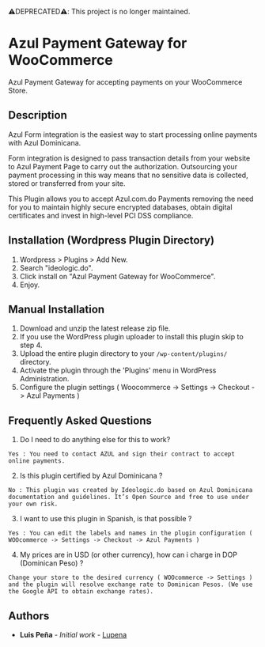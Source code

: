 ⚠️DEPRECATED⚠️: This project is no longer maintained.

# Azul Payment Gateway for WooCommerce
Azul Payment Gateway for accepting payments on your WooCommerce Store.

## Description

Azul Form integration is the easiest way to start processing online payments with Azul Dominicana.

Form integration is designed to pass transaction details from your website to Azul Payment Page to carry out the authorization. Outsourcing your payment processing in this way means that no sensitive data is collected, stored or transferred from your site.

This Plugin allows you to accept Azul.com.do Payments removing the need for you to maintain highly secure encrypted databases, obtain digital certificates and invest in high-level PCI DSS compliance.


## Installation (Wordpress Plugin Directory)

1. Wordpress > Plugins > Add New.
2. Search "ideologic.do".
3. Click install on "Azul Payment Gateway for WooCommerce".
4. Enjoy.

## Manual Installation

1. Download and unzip the latest release zip file.
2. If you use the WordPress plugin uploader to install this plugin skip to step 4.
3. Upload the entire plugin directory to your `/wp-content/plugins/` directory.
4. Activate the plugin through the 'Plugins' menu in WordPress Administration.
5. Configure the plugin settings ( Woocommerce -> Settings -> Checkout -> Azul Payments )

## Frequently Asked Questions

1) Do I need to do anything else for this to work?

```
Yes : You need to contact AZUL and sign their contract to accept online payments.
```

2) Is this plugin certified by Azul Dominicana ?

```
No : This plugin was created by Ideologic.do based on Azul Dominicana documentation and guidelines. It’s Open Source and free to use under your own risk.
```

3) I want to use this plugin in Spanish, is that possible ?

```
Yes : You can edit the labels and names in the plugin configuration ( WOOcommerce -> Settings -> Checkout -> Azul Payments )
```

4) My prices are in USD (or other currency), how can i charge in DOP (Dominican Peso) ?

```
Change your store to the desired currency ( WOOcommerce -> Settings ) and the plugin will resolve exchange rate to Dominican Pesos. (We use the Google API to obtain exchange rates).
```

## Authors

* **Luis Peña** - *Initial work* - [Lupena](https://github.com/lupena)
